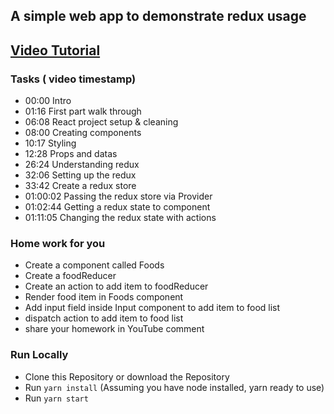 ## A simple web app to demonstrate redux usage

## [Video Tutorial](https://bw-redux101.netlify.app/)

### Tasks ( video timestamp)

- 00:00 Intro
- 01:16 First part walk through
- 06:08 React project setup & cleaning
- 08:00 Creating components
- 10:17 Styling
- 12:28 Props and datas
- 26:24 Understanding redux
- 32:06 Setting up the redux 
- 33:42 Create a redux store
- 01:00:02 Passing the redux store via Provider
- 01:02:44 Getting a redux state to component
- 01:11:05 Changing the redux state with actions

### Home work for you
- Create a component called Foods
- Create a foodReducer
- Create an action to add item to foodReducer
- Render food item in Foods component
- Add input field inside Input component to add item to food list
- dispatch action to add item to food list
- share your homework in YouTube comment

### Run Locally
+ Clone this Repository or download the Repository
+ Run `yarn install` (Assuming you have node installed, yarn ready to use)
+ Run `yarn start` 

